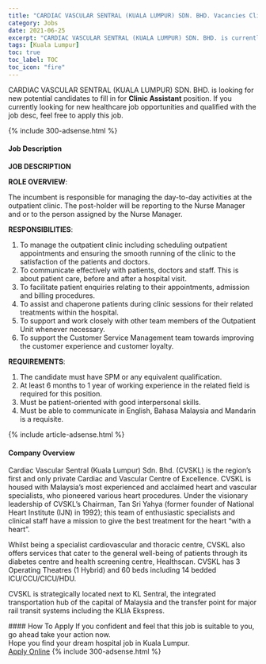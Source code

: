 ```yaml
---
title: "CARDIAC VASCULAR SENTRAL (KUALA LUMPUR) SDN. BHD. Vacancies Clinic Assistant" 
category: Jobs 
date: 2021-06-25 
excerpt: "CARDIAC VASCULAR SENTRAL (KUALA LUMPUR) SDN. BHD. is currently looking for suitable person to fill in the Clinic Assistant which positioned at Kuala Lumpur" 
tags: [Kuala Lumpur] 
toc: true 
toc_label: TOC 
toc_icon: "fire" 
--- 
```


<p>CARDIAC VASCULAR SENTRAL (KUALA LUMPUR) SDN. BHD. is looking for new potential candidates to fill in for <b>Clinic Assistant</b> position. If you currently looking for new healthcare job opportunities and qualified with the job desc, feel free to apply this job.
</p>{% include 300-adsense.html %} 
<div><div><h4>Job Description</h4></div><div><div><span><div><p><strong>JOB DESCRIPTION</strong></p><p><strong>ROLE OVERVIEW</strong>:</p><p>The incumbent is responsible for managing the day-to-day activities at the outpatient clinic. The post-holder will be reporting to the Nurse Manager and or to the person assigned by the Nurse Manager.</p><p><strong>RESPONSIBILITIES</strong>:</p><ol><li>To manage the outpatient clinic including scheduling outpatient appointments and ensuring the smooth running of the clinic to the satisfaction of the patients and doctors.</li><li>To communicate effectively with patients, doctors and staff. This is about patient care, before and after a hospital visit.</li><li>To facilitate patient enquiries relating to their appointments, admission and billing procedures.</li><li>To assist and chaperone patients during clinic sessions for their related treatments within the hospital.</li><li>To support and work closely with other team members of the Outpatient Unit whenever necessary.</li><li>To support the Customer Service Management team towards improving the customer experience and customer loyalty.</li></ol><p><strong>REQUIREMENTS</strong>:</p><ol><li>The candidate must have SPM or any equivalent qualification.</li><li>At least 6 months to 1 year of working experience in the related field is required for this position.</li><li>Must be patient-oriented with good interpersonal skills.</li><li>Must be able to communicate in English, Bahasa Malaysia and Mandarin is a requisite.</li></ol></div></span></div></div></div> 
{% include article-adsense.html %} 
<div><div><h4>Company Overview</h4></div><div><div><span><div><p>Cardiac Vascular Sentral (Kuala Lumpur) Sdn. Bhd. (CVSKL) is the region&#8217;s first and only private Cardiac and Vascular Centre of Excellence. CVSKL is housed with Malaysia&#8217;s most experienced and acclaimed heart and vascular specialists, who&#160;pioneered various heart procedures. Under the visionary leadership of CVSKL&#8217;s Chairman, Tan Sri Yahya (former founder of National Heart Institute (IJN) in 1992); this team of enthusiastic specialists and clinical staff have a mission to give the best treatment for the heart &#8220;with a heart&#8221;.</p><p>Whilst being a specialist cardiovascular and thoracic centre, CVSKL also offers services that cater to the general well-being of patients through its diabetes centre and health screening centre, Healthscan. CVSKL has 3 Operating Theatres (1 Hybrid) and 60 beds including 14 bedded ICU/CCU/CICU/HDU.</p><p>CVSKL is strategically located next to KL Sentral, the integrated transportation hub of the capital of Malaysia and the transfer point for major rail transit systems including the KLIA Ekspress.</p></div></span></div></div></div> 
#### How To Apply 
If you confident and feel that this job is suitable to you, go ahead take your action now. <br/> 
Hope you find your dream hospital job in Kuala Lumpur. <br/> 
<a href="https://www.jobstreet.com.my/en/job/clinic-assistant-4599366?jobId=jobstreet-my-job-4599366" class="btn btn--warning" target="_blank" rel="nofollow noopenner">Apply Online</a> 
{% include 300-adsense.html %} 